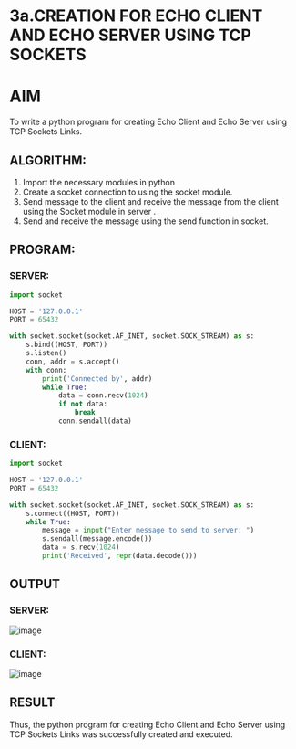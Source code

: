 # 3a.CREATION FOR ECHO CLIENT AND ECHO SERVER USING TCP SOCKETS
# AIM
To write a python program for creating Echo Client and Echo Server using TCP
Sockets Links.
## ALGORITHM:
1. Import the necessary modules in python
2. Create a socket connection to using the socket module.
3. Send message to the client and receive the message from the client using the Socket module in
 server .
4. Send and receive the message using the send function in socket.
## PROGRAM:
### SERVER:
```python
import socket

HOST = '127.0.0.1'  
PORT = 65432       

with socket.socket(socket.AF_INET, socket.SOCK_STREAM) as s:
    s.bind((HOST, PORT))
    s.listen()
    conn, addr = s.accept()
    with conn:
        print('Connected by', addr)
        while True:
            data = conn.recv(1024)
            if not data:
                break
            conn.sendall(data)
```
### CLIENT:
```python
import socket

HOST = '127.0.0.1'  
PORT = 65432        

with socket.socket(socket.AF_INET, socket.SOCK_STREAM) as s:
    s.connect((HOST, PORT))
    while True:
        message = input("Enter message to send to server: ")
        s.sendall(message.encode())
        data = s.recv(1024)
        print('Received', repr(data.decode()))
```

## OUTPUT
### SERVER:
![image](https://github.com/Gokztechz/3a.Sockets_Creation_for_Echo_Client_and_Echo_Server/assets/117667038/0a77ecb8-33eb-4022-ad43-f46c1b1db809)

### CLIENT:
![image](https://github.com/Gokztechz/3a.Sockets_Creation_for_Echo_Client_and_Echo_Server/assets/117667038/a9a118eb-0ef5-4429-9baa-410bdcdc7e15)

## RESULT

Thus, the python program for creating Echo Client and Echo Server using TCP Sockets Links 
was successfully created and executed.
